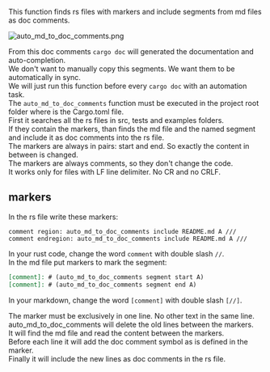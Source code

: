 [//]: # (auto_md_to_doc_comments segment start A)

This function finds rs files with markers and include segments from md files as doc comments.  

![auto_md_to_doc_comments.png](https://github.com/automation-tasks-rs/cargo_auto_lib/blob/main/images/auto_md_to_doc_comments.png?raw=true)

From this doc comments `cargo doc` will generated the documentation and auto-completion.  
We don't want to manually copy this segments. We want them to be automatically in sync.  
We will just run this function before every `cargo doc` with an automation task.  
The `auto_md_to_doc_comments` function must be executed in the project root folder where is the Cargo.toml file.  
First it searches all the rs files in src, tests and examples folders.  
If they contain the markers, than finds the md file and the named segment and include it as doc comments into the rs file.  
The markers are always in pairs: start and end. So exactly the content in between is changed.  
The markers are always comments, so they don't change the code.  
It works only for files with LF line delimiter. No CR and no CRLF.  

## markers

In the rs file write these markers:  

```code
comment region: auto_md_to_doc_comments include README.md A ///
comment endregion: auto_md_to_doc_comments include README.md A ///
```

In your rust code, change the word `comment` with double slash `//`.  
In the md file put markers to mark the segment:  

```markdown
[comment]: # (auto_md_to_doc_comments segment start A)  
[comment]: # (auto_md_to_doc_comments segment end A)  
```

In your markdown, change the word `[comment]` with double slash `[//]`.

The marker must be exclusively in one line. No other text in the same line.  
auto_md_to_doc_comments will delete the old lines between the markers.  
It will find the md file and read the content between the markers.  
Before each line it will add the doc comment symbol as is defined in the marker.  
Finally it will include the new lines as doc comments in the rs file.

[//]: # (auto_md_to_doc_comments segment end A)
